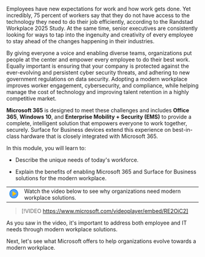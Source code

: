Employees have new expectations for work and how work gets done. Yet incredibly, 75 percent of workers say that they do not have access to the technology they need to do their job efficiently, according to the Randstad Workplace 2025 Study. At the same time, senior executives are consistently looking for ways to tap into the ingenuity and creativity of every employee to stay ahead of the changes happening in their industries.
   
By giving everyone a voice and enabling diverse teams, organizations put people at the center and empower every employee to do their best work. Equally important is ensuring that your company is protected against the ever-evolving and persistent cyber security threats, and adhering to new government regulations on data security. Adopting a modern workplace improves worker engagement, cybersecurity, and compliance, while helping manage the cost of technology and improving talent retention in a highly competitive market. 

**Microsoft 365** is designed to meet these challenges and includes **Office 365**, **Windows 10**, and **Enterprise Mobility + Security (EMS)** to provide a complete, intelligent solution that empowers everyone to work together, securely. Surface for Business devices extend this experience on best-in-class hardware that is closely integrated with Microsoft 365.
   
In this module, you will learn to:   

- Describe the unique needs of today's workforce.

- Explain the benefits of enabling Microsoft 365 and Surface for Business solutions for the modern workplace.

|||
| :-- | :-- |
|![Icon indicating play video](../media/videoicon.png) | Watch the video below to see why organizations need modern workplace solutions.|

> [!VIDEO https://www.microsoft.com/videoplayer/embed/RE2OiC2]

As you saw in the video, it's important to address both employee and IT needs through modern workplace solutions.

Next, let's see what Microsoft offers to help organizations evolve towards a modern workplace.

